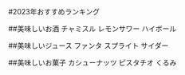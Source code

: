 #2023年おすすめランキング


##美味しいお酒
チャミスル
レモンサワー
ハイボール


##美味しいジュース
ファンタ
スプライト
サイダー

##美味しいお菓子
カシューナッツ
ピスタチオ
くるみ

